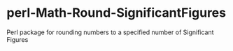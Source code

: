 # perl-Math-Round-SignificantFigures
Perl package for rounding numbers to a specified number of Significant Figures
